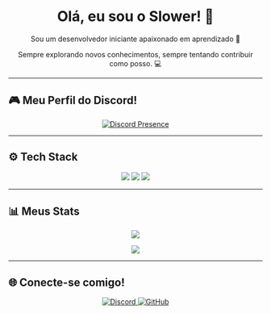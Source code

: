<h1 align="center">Olá, eu sou o Slower! 👋</h1>

<p align="center">Sou um desenvolvedor iniciante apaixonado em aprendizado 🚀</p> 
<p align="center">Sempre explorando novos conhecimentos, sempre tentando contribuir como posso. 💻</p> 

---

## 🎮 Meu Perfil do Discord!
<p align="center">
  <a href="https://discord.com/users/822556773873352715">
    <img src="https://lanyard.cnrad.dev/api/822556773873352715?theme=dark&borderRadius=20px" alt="Discord Presence"/>
  </a>
</p>



---

## ⚙️ Tech Stack

<p align="center">
  <img src="https://img.shields.io/badge/Java-ED8B00?style=for-the-badge&logo=java&logoColor=white"/>
  <img src="https://img.shields.io/badge/HTML5-E34F26?style=for-the-badge&logo=html5&logoColor=white" />
  <img src="https://img.shields.io/badge/GitHub-181717?style=for-the-badge&logo=github&logoColor=white"/>
</p>

---

## 📊 Meus Stats

<p align="center">
  <img src="https://github-readme-stats.vercel.app/api/top-langs/?username=ySlower&layout=compact&theme=radical" />
</p>
<p align="center">
  <img src="https://github-readme-stats.vercel.app/api?username=ySlower&show_icons=true&theme=radical" />
</p>

---

## 🌐 Conecte-se comigo!

<p align="center">
  <a href="https://discord.com/users/822556773873352715">
    <img src="https://img.shields.io/badge/Discord-srhyperx%230000-5865F2?style=for-the-badge&logo=discord&logoColor=white" alt="Discord"/>
  </a>
  <a href="https://github.com/ySlower">
    <img src="https://img.shields.io/badge/GitHub-ySlower-181717?style=for-the-badge&logo=github&logoColor=white" alt="GitHub"/>
  </a>
</p>
